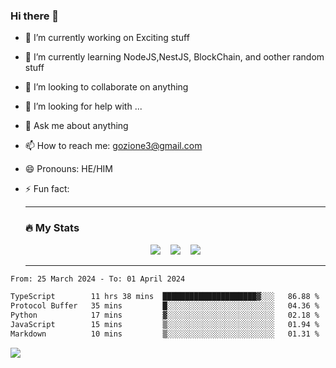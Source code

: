 ### Hi there 👋

<!--
**charlieScript/charlieScript** is a ✨ _special_ ✨ repository because its `README.md` (this file) appears on your GitHub profile.

Here are some ideas to get you started: -->

- 🔭 I’m currently working on Exciting stuff
- 🌱 I’m currently learning NodeJS,NestJS, BlockChain, and oother random stuff
- 👯 I’m looking to collaborate on anything
- 🤔 I’m looking for help with ...
- 💬 Ask me about anything
- 📫 How to reach me: gozione3@gmail.com
- 😄 Pronouns: HE/HIM
- ⚡ Fun fact:


  ---

  ### :fire: My Stats

  <div id="stats" align="center">
  <img src="http://github-readme-streak-stats.herokuapp.com?user=charlieScript&theme=dark&date_format=M%20j%5B%2C%20Y%5D" />&nbsp;&nbsp;&nbsp;
  <img src="https://github-readme-stats.vercel.app/api/top-langs/?username=charlieScript&layout=compact&theme=vision-friendly-dark"/>&nbsp;&nbsp;&nbsp;
  <img src="https://github-readme-stats.vercel.app/api?username=charlieScript&show_icons=true&theme=radical"/>
  </div>

  ---



<!--START_SECTION:waka-->

```txt
From: 25 March 2024 - To: 01 April 2024

TypeScript        11 hrs 38 mins  █████████████████████▓░░░   86.88 %
Protocol Buffer   35 mins         █░░░░░░░░░░░░░░░░░░░░░░░░   04.36 %
Python            17 mins         ▓░░░░░░░░░░░░░░░░░░░░░░░░   02.18 %
JavaScript        15 mins         ▒░░░░░░░░░░░░░░░░░░░░░░░░   01.94 %
Markdown          10 mins         ▒░░░░░░░░░░░░░░░░░░░░░░░░   01.31 %
```

<!--END_SECTION:waka-->
![](https://komarev.com/ghpvc/?username=charlieScript)
